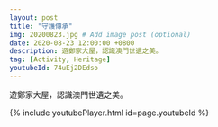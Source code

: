 ```yaml
---
layout: post
title: "守護傳承"
img: 20200823.jpg # Add image post (optional)
date: 2020-08-23 12:00:00 +0800
description: 遊鄭家大屋，認識澳門世遺之美。
tag: [Activity, Heritage]
youtubeId: 74uEj2DEdso
---
```

遊鄭家大屋，認識澳門世遺之美。

{% include youtubePlayer.html id=page.youtubeId %}